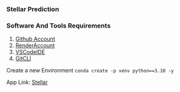 ### Stellar Prediction

### Software And Tools Requirements

1. [Github Account](https://github.com)
2. [RenderAccount](https://render.com/)
3. [VSCodeIDE](https://code.visualstudio.com)
4. [GitCLI](https://git-scm.com/book/en/v2/Getting-Started-The-Command-Line)

Create a new Environment
``` conda create -p venv python==3.10 -y ```

App Link: [Stellar](https://stellar-yop5.onrender.com)
